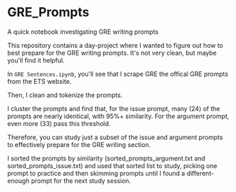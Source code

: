 # GRE_Prompts
A quick notebook investigating GRE writing prompts

This repository contains a day-project where I wanted to figure out how to best prepare for the GRE writing prompts. It's not very clean, but maybe you'll find it helpful. 

In `GRE Sentences.ipynb`, you'll see that I scrape GRE the offical GRE prompts from the ETS website.

Then, I clean and tokenize the prompts. 

I cluster the prompts and find that, for the issue prompt, many (24) of the prompts are nearly identical, with 95%+ similarity. 
For the argument prompt, even more (33) pass this threshold.

Therefore, you can study just a subset of the issue and argument prompts to effectively prepare for the GRE writing section.

I sorted the prompts by similarity (sorted_prompts_argument.txt and sorted_prompts_issue.txt) and used that sorted list to study, picking one prompt to practice and then skimming prompts until I found a different-enough prompt for the next study session.
